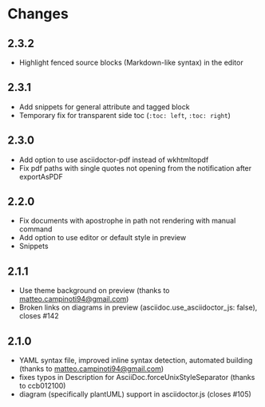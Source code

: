# Changes

## 2.3.2
* Highlight fenced source blocks (Markdown-like syntax) in the editor

## 2.3.1
* Add snippets for general attribute and tagged block
* Temporary fix for transparent side toc (`:toc: left`, `:toc: right`)

## 2.3.0
* Add option to use asciidoctor-pdf instead of wkhtmltopdf
* Fix pdf paths with single quotes not opening from the notification after exportAsPDF

## 2.2.0
* Fix documents with apostrophe in path not rendering with manual command
* Add option to use editor or default style in preview
* Snippets

## 2.1.1

* Use theme background on preview (thanks to matteo.campinoti94@gmail.com)
* Broken links on diagrams in preview (asciidoc.use_asciidoctor_js: false), closes #142

## 2.1.0

* YAML syntax file, improved inline syntax detection, automated building (thanks to matteo.campinoti94@gmail.com)
* fixes typos in Description for AsciiDoc.forceUnixStyleSeparator (thanks to ccb012100)
* diagram (specifically plantUML) support in asciidoctor.js (closes #105)
